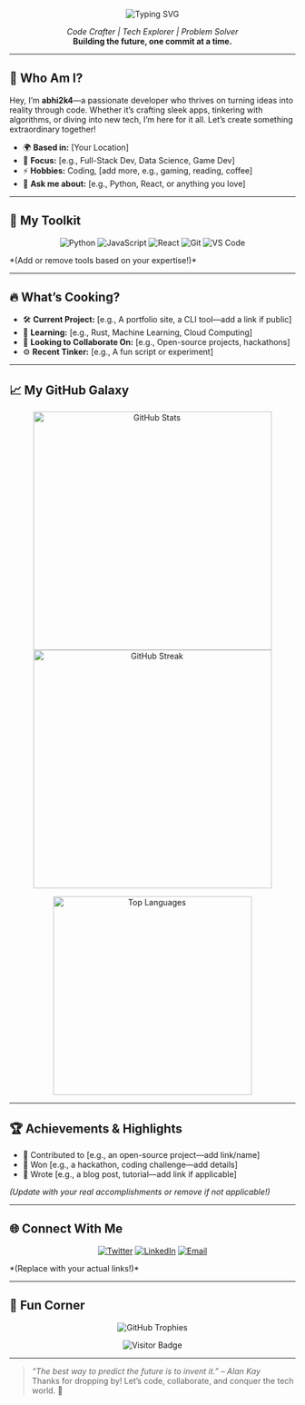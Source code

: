 <p align="center">
  <img src="https://readme-typing-svg.herokuapp.com?font=Fira+Code&size=30&color=FF79C6¢er=true&vCenter=true&width=450&lines=Hello,+I'm+Abhi2k4!;Welcome+to+My+GitHub+Universe!" alt="Typing SVG">
</p>

<p align="center">
  <em>Code Crafter | Tech Explorer | Problem Solver</em><br>
  <strong>Building the future, one commit at a time.</strong>
</p>

---

## 🌌 Who Am I?
Hey, I’m **abhi2k4**—a passionate developer who thrives on turning ideas into reality through code. Whether it’s crafting sleek apps, tinkering with algorithms, or diving into new tech, I’m here for it all. Let’s create something extraordinary together!

- 🌍 **Based in:** [Your Location]  
- 🎯 **Focus:** [e.g., Full-Stack Dev, Data Science, Game Dev]  
- ⚡ **Hobbies:** Coding, [add more, e.g., gaming, reading, coffee]  
- 💬 **Ask me about:** [e.g., Python, React, or anything you love]  

---

## 🧰 My Toolkit
<p align="center">
  <img src="https://img.shields.io/badge/Python-3776AB?style=for-the-badge&logo=python&logoColor=white" alt="Python">
  <img src="https://img.shields.io/badge/JavaScript-F7DF1E?style=for-the-badge&logo=javascript&logoColor=black" alt="JavaScript">
  <img src="https://img.shields.io/badge/React-61DAFB?style=for-the-badge&logo=react&logoColor=black" alt="React">
  <img src="https://img.shields.io/badge/Git-F05032?style=for-the-badge&logo=git&logoColor=white" alt="Git">
  <img src="https://img.shields.io/badge/VS_Code-007ACC?style=for-the-badge&logo=visual-studio-code&logoColor=white" alt="VS Code">
</p>
*(Add or remove tools based on your expertise!)*

---

## 🔥 What’s Cooking?
- 🛠️ **Current Project:** [e.g., A portfolio site, a CLI tool—add a link if public]  
- 🌱 **Learning:** [e.g., Rust, Machine Learning, Cloud Computing]  
- 🤝 **Looking to Collaborate On:** [e.g., Open-source projects, hackathons]  
- ⚙️ **Recent Tinker:** [e.g., A fun script or experiment]  

---

## 📈 My GitHub Galaxy
<p align="center">
  <img src="https://github-readme-stats.vercel.app/api?username=abhi2k4&show_icons=true&theme=dracula&hide_border=true" alt="GitHub Stats" width="420">
  <img src="https://github-readme-streak-stats.herokuapp.com/?user=abhi2k4&theme=dracula&hide_border=true" alt="GitHub Streak" width="420">
</p>
<p align="center">
  <img src="https://github-readme-stats.vercel.app/api/top-langs/?username=abhi2k4&layout=compact&theme=dracula&hide_border=true" alt="Top Languages" width="350">
</p>

---

## 🏆 Achievements & Highlights
- 🌟 Contributed to [e.g., an open-source project—add link/name]  
- 🥇 Won [e.g., a hackathon, coding challenge—add details]  
- 📝 Wrote [e.g., a blog post, tutorial—add link if applicable]  

*(Update with your real accomplishments or remove if not applicable!)*

---

## 🌐 Connect With Me
<p align="center">
  <a href="https://twitter.com/yourusername"><img src="https://img.shields.io/badge/Twitter-1DA1F2?style=for-the-badge&logo=twitter&logoColor=white" alt="Twitter"></a>
  <a href="https://linkedin.com/in/yourusername"><img src="https://img.shields.io/badge/LinkedIn-0077B5?style=for-the-badge&logo=linkedin&logoColor=white" alt="LinkedIn"></a>
  <a href="mailto:your.email@example.com"><img src="https://img.shields.io/badge/Email-D14836?style=for-the-badge&logo=gmail&logoColor=white" alt="Email"></a>
</p>
*(Replace with your actual links!)*

---

## 🎨 Fun Corner
<p align="center">
  <img src="https://github-profile-trophy.vercel.app/?username=abhi2k4&theme=dracula&no-frame=true&margin-w=15" alt="GitHub Trophies">
</p>
<p align="center">
  <img src="https://visitor-badge.laobi.icu/badge?page_id=abhi2k4.abhi2k4" alt="Visitor Badge">
</p>

---

> *“The best way to predict the future is to invent it.” – Alan Kay*  
Thanks for dropping by! Let’s code, collaborate, and conquer the tech world. 🚀

